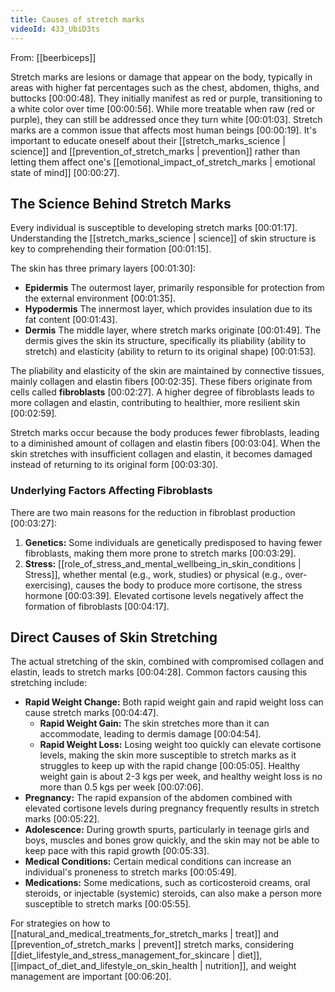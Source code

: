 ```yaml
---
title: Causes of stretch marks
videoId: 433_UbiD3ts
---
```


From: [[beerbiceps]] <br/> 

Stretch marks are lesions or damage that appear on the body, typically in areas with higher fat percentages such as the chest, abdomen, thighs, and buttocks <a class="yt-timestamp" data-t="00:00:48">[00:00:48]</a>. They initially manifest as red or purple, transitioning to a white color over time <a class="yt-timestamp" data-t="00:00:56">[00:00:56]</a>. While more treatable when raw (red or purple), they can still be addressed once they turn white <a class="yt-timestamp" data-t="00:01:03">[00:01:03]</a>. Stretch marks are a common issue that affects most human beings <a class="yt-timestamp" data-t="00:00:19">[00:00:19]</a>. It's important to educate oneself about their [[stretch_marks_science | science]] and [[prevention_of_stretch_marks | prevention]] rather than letting them affect one's [[emotional_impact_of_stretch_marks | emotional state of mind]] <a class="yt-timestamp" data-t="00:00:27">[00:00:27]</a>.

## The Science Behind Stretch Marks
Every individual is susceptible to developing stretch marks <a class="yt-timestamp" data-t="00:01:17">[00:01:17]</a>. Understanding the [[stretch_marks_science | science]] of skin structure is key to comprehending their formation <a class="yt-timestamp" data-t="00:01:15">[00:01:15]</a>.

The skin has three primary layers <a class="yt-timestamp" data-t="00:01:30">[00:01:30]</a>:
*   **Epidermis** The outermost layer, primarily responsible for protection from the external environment <a class="yt-timestamp" data-t="00:01:35">[00:01:35]</a>.
*   **Hypodermis** The innermost layer, which provides insulation due to its fat content <a class="yt-timestamp" data-t="00:01:43">[00:01:43]</a>.
*   **Dermis** The middle layer, where stretch marks originate <a class="yt-timestamp" data-t="00:01:49">[00:01:49]</a>. The dermis gives the skin its structure, specifically its pliability (ability to stretch) and elasticity (ability to return to its original shape) <a class="yt-timestamp" data-t="00:01:53">[00:01:53]</a>.

The pliability and elasticity of the skin are maintained by connective tissues, mainly collagen and elastin fibers <a class="yt-timestamp" data-t="00:02:35">[00:02:35]</a>. These fibers originate from cells called **fibroblasts** <a class="yt-timestamp" data-t="00:02:27">[00:02:27]</a>. A higher degree of fibroblasts leads to more collagen and elastin, contributing to healthier, more resilient skin <a class="yt-timestamp" data-t="00:02:59">[00:02:59]</a>.

Stretch marks occur because the body produces fewer fibroblasts, leading to a diminished amount of collagen and elastin fibers <a class="yt-timestamp" data-t="00:03:04">[00:03:04]</a>. When the skin stretches with insufficient collagen and elastin, it becomes damaged instead of returning to its original form <a class="yt-timestamp" data-t="00:03:30">[00:03:30]</a>.

### Underlying Factors Affecting Fibroblasts
There are two main reasons for the reduction in fibroblast production <a class="yt-timestamp" data-t="00:03:27">[00:03:27]</a>:

1.  **Genetics:** Some individuals are genetically predisposed to having fewer fibroblasts, making them more prone to stretch marks <a class="yt-timestamp" data-t="00:03:29">[00:03:29]</a>.
2.  **Stress:** [[role_of_stress_and_mental_wellbeing_in_skin_conditions | Stress]], whether mental (e.g., work, studies) or physical (e.g., over-exercising), causes the body to produce more cortisone, the stress hormone <a class="yt-timestamp" data-t="00:03:39">[00:03:39]</a>. Elevated cortisone levels negatively affect the formation of fibroblasts <a class="yt-timestamp" data-t="00:04:17">[00:04:17]</a>.

## Direct Causes of Skin Stretching
The actual stretching of the skin, combined with compromised collagen and elastin, leads to stretch marks <a class="yt-timestamp" data-t="00:04:28">[00:04:28]</a>. Common factors causing this stretching include:

*   **Rapid Weight Change:** Both rapid weight gain and rapid weight loss can cause stretch marks <a class="yt-timestamp" data-t="00:04:47">[00:04:47]</a>.
    *   **Rapid Weight Gain:** The skin stretches more than it can accommodate, leading to dermis damage <a class="yt-timestamp" data-t="00:04:54">[00:04:54]</a>.
    *   **Rapid Weight Loss:** Losing weight too quickly can elevate cortisone levels, making the skin more susceptible to stretch marks as it struggles to keep up with the rapid change <a class="yt-timestamp" data-t="00:05:05">[00:05:05]</a>. Healthy weight gain is about 2-3 kgs per week, and healthy weight loss is no more than 0.5 kgs per week <a class="yt-timestamp" data-t="00:07:06">[00:07:06]</a>.
*   **Pregnancy:** The rapid expansion of the abdomen combined with elevated cortisone levels during pregnancy frequently results in stretch marks <a class="yt-timestamp" data-t="00:05:22">[00:05:22]</a>.
*   **Adolescence:** During growth spurts, particularly in teenage girls and boys, muscles and bones grow quickly, and the skin may not be able to keep pace with this rapid growth <a class="yt-timestamp" data-t="00:05:33">[00:05:33]</a>.
*   **Medical Conditions:** Certain medical conditions can increase an individual's proneness to stretch marks <a class="yt-timestamp" data-t="00:05:49">[00:05:49]</a>.
*   **Medications:** Some medications, such as corticosteroid creams, oral steroids, or injectable (systemic) steroids, can also make a person more susceptible to stretch marks <a class="yt-timestamp" data-t="00:05:55">[00:05:55]</a>.

For strategies on how to [[natural_and_medical_treatments_for_stretch_marks | treat]] and [[prevention_of_stretch_marks | prevent]] stretch marks, considering [[diet_lifestyle_and_stress_management_for_skincare | diet]], [[impact_of_diet_and_lifestyle_on_skin_health | nutrition]], and weight management are important <a class="yt-timestamp" data-t="00:06:20">[00:06:20]</a>.